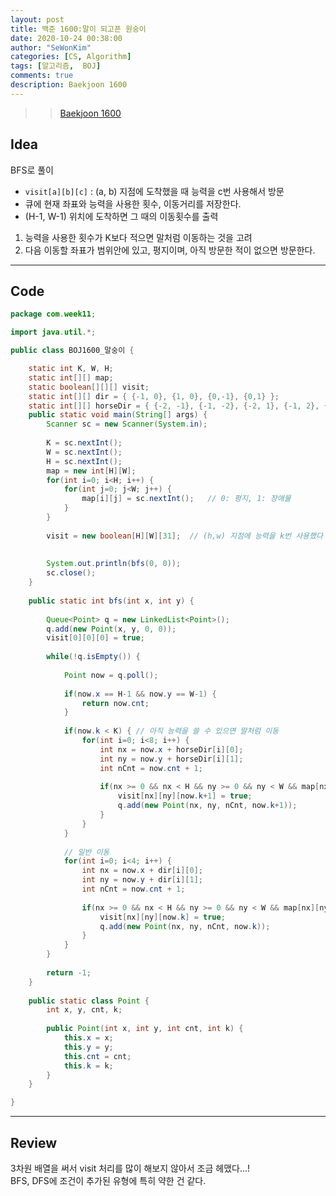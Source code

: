 ```yaml
---
layout: post
title: 백준 1600:말이 되고픈 원숭이
date: 2020-10-24 00:38:00
author: "SeWonKim"
categories: [CS, Algorithm]
tags: [알고리즘,  BOJ]
comments: true
description: Baekjoon 1600
---
```


> > [Baekjoon 1600](https://www.acmicpc.net/problem/1600)

## Idea

BFS로 풀이

- `visit[a][b][c]` : (a, b) 지점에 도착했을 때 능력을 c번 사용해서 방문
- 큐에 현재 좌표와 능력을 사용한 횟수, 이동거리를 저장한다.
- (H-1, W-1) 위치에 도착하면 그 때의 이동횟수를 출력

1. 능력을 사용한 횟수가 K보다 적으면 말처럼 이동하는 것을 고려
2. 다음 이동할 좌표가 범위안에 있고, 평지이며, 아직 방문한 적이 없으면 방문한다.


---

## Code

```java
package com.week11;

import java.util.*;

public class BOJ1600_말숭이 {

	static int K, W, H;
	static int[][] map;
	static boolean[][][] visit;
	static int[][] dir = { {-1, 0}, {1, 0}, {0,-1}, {0,1} };
	static int[][] horseDir = { {-2, -1}, {-1, -2}, {-2, 1}, {-1, 2}, {2, -1}, {1,-2}, {2,1}, {1, 2} };
	public static void main(String[] args) {
		Scanner sc = new Scanner(System.in);
		
		K = sc.nextInt();
		W = sc.nextInt();
		H = sc.nextInt();
		map = new int[H][W];
		for(int i=0; i<H; i++) {
			for(int j=0; j<W; j++) {
				map[i][j] = sc.nextInt();	// 0: 평지, 1: 장애물
			}
		}
		
		visit = new boolean[H][W][31];	// (h,w) 지점에 능력을 k번 사용했다
		
		
		System.out.println(bfs(0, 0));
		sc.close();
	}
	
	public static int bfs(int x, int y) {
		
		Queue<Point> q = new LinkedList<Point>();
		q.add(new Point(x, y, 0, 0));
		visit[0][0][0] = true;
		
		while(!q.isEmpty()) {
			
			Point now = q.poll();
			
			if(now.x == H-1 && now.y == W-1) {
				return now.cnt;
			}
			
			if(now.k < K) {	// 아직 능력을 쓸 수 있으면 말처럼 이동
				for(int i=0; i<8; i++) {
					int nx = now.x + horseDir[i][0];
					int ny = now.y + horseDir[i][1];
					int nCnt = now.cnt + 1;
					
					if(nx >= 0 && nx < H && ny >= 0 && ny < W && map[nx][ny] == 0 && !visit[nx][ny][now.k+1]) {
						visit[nx][ny][now.k+1] = true;
						q.add(new Point(nx, ny, nCnt, now.k+1));
					}
				}
			}
			
			// 일반 이동
			for(int i=0; i<4; i++) {
				int nx = now.x + dir[i][0];
				int ny = now.y + dir[i][1];
				int nCnt = now.cnt + 1;
				
				if(nx >= 0 && nx < H && ny >= 0 && ny < W && map[nx][ny] == 0 && !visit[nx][ny][now.k]) {
					visit[nx][ny][now.k] = true;
					q.add(new Point(nx, ny, nCnt, now.k));
				}
			}
		}
		
		return -1;
	}
	
	public static class Point {
		int x, y, cnt, k;
		
		public Point(int x, int y, int cnt, int k) {
			this.x = x;
			this.y = y;
			this.cnt = cnt;
			this.k = k;
		}
	}

}

```

---

## Review

3차원 배열을 써서 visit 처리를 많이 해보지 않아서 조금 헤맸다...!    
BFS, DFS에 조건이 추가된 유형에 특히 약한 건 같다.
